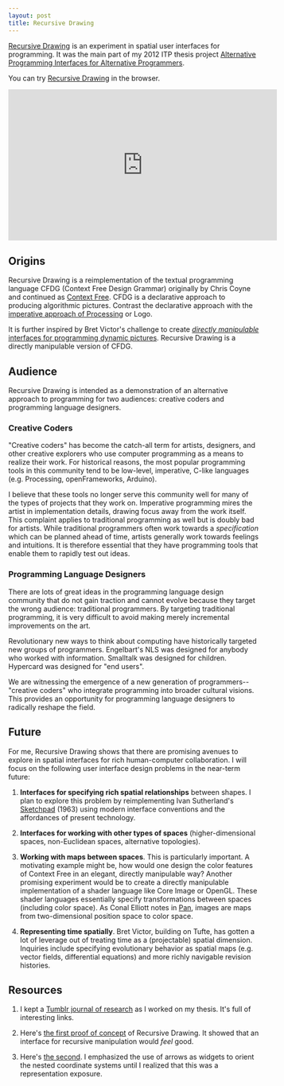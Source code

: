 ```yaml
---
layout: post
title: Recursive Drawing
---
```


[Recursive Drawing](http://recursivedrawing.com/) is an experiment in spatial user interfaces for programming. It was the main part of my 2012 ITP thesis project [Alternative Programming Interfaces for Alternative Programmers](https://vimeo.com/41968528).

You can try [Recursive Drawing](http://recursivedrawing.com/) in the browser.

<iframe src="http://player.vimeo.com/video/41822151?title=0&amp;byline=0&amp;portrait=0" width="540" height="304" frameborder="0" webkitAllowFullScreen mozallowfullscreen allowFullScreen></iframe>

## Origins

Recursive Drawing is a reimplementation of the textual programming language CFDG (Context Free Design Grammar) originally by Chris Coyne and continued as [Context Free](http://www.contextfreeart.org/). CFDG is a declarative approach to producing algorithmic pictures. Contrast the declarative approach with the [imperative approach of Processing](http://processing.org/learning/topics/tree.html) or Logo.

It is further inspired by Bret Victor's challenge to create [*directly manipulable* interfaces for programming dynamic pictures](http://worrydream.com/#!/DynamicPicturesMotivation). Recursive Drawing is a directly manipulable version of CFDG.

## Audience

Recursive Drawing is intended as a demonstration of an alternative approach to programming for two audiences: creative coders and programming language designers.

### Creative Coders

"Creative coders" has become the catch-all term for artists, designers, and other creative explorers who use computer programming as a means to realize their work. For historical reasons, the most popular programming tools in this community tend to be low-level, imperative, C-like languages (e.g. Processing, openFrameworks, Arduino).

I believe that these tools no longer serve this community well for many of the types of projects that they work on. Imperative programming mires the artist in implementation details, drawing focus away from the work itself. This complaint applies to traditional programming as well but is doubly bad for artists. While traditional programmers often work towards a *specification* which can be planned ahead of time, artists generally work towards feelings and intuitions. It is therefore essential that they have programming tools that enable them to rapidly test out ideas.

### Programming Language Designers

There are lots of great ideas in the programming language design community that do not gain traction and cannot evolve because they target the wrong audience: traditional programmers. By targeting traditional programming, it is very difficult to avoid making merely incremental improvements on the art.

Revolutionary new ways to think about computing have historically targeted new groups of programmers. Engelbart's NLS was designed for anybody who worked with information. Smalltalk was designed for children. Hypercard was designed for "end users".

We are witnessing the emergence of a new generation of programmers--"creative coders" who integrate programming into broader cultural visions. This provides an opportunity for programming language designers to radically reshape the field.

## Future

For me, Recursive Drawing shows that there are promising avenues to explore in spatial interfaces for rich human-computer collaboration. I will focus on the following user interface design problems in the near-term future:

1. **Interfaces for specifying rich spatial relationships** between shapes. I plan to explore this problem by reimplementing Ivan Sutherland's [Sketchpad](http://www.cl.cam.ac.uk/techreports/UCAM-CL-TR-574.pdf) (1963) using modern interface conventions and the affordances of present technology.

2. **Interfaces for working with other types of spaces** (higher-dimensional spaces, non-Euclidean spaces, alternative topologies).

3. **Working with maps between spaces**. This is particularly important. A motivating example might be, how would one design the color features of Context Free in an elegant, directly manipulable way? Another promising experiment would be to create a directly manipulable implementation of a shader language like Core Image or OpenGL. These shader languages essentially specify transformations between spaces (including color space). As Conal Elliott notes in [Pan](http://conal.net/Pan/), images are maps from two-dimensional position space to color space.

4. **Representing time spatially**. Bret Victor, building on Tufte, has gotten a lot of leverage out of treating time as a (projectable) spatial dimension. Inquiries include specifying evolutionary behavior as spatial maps (e.g. vector fields, differential equations) and more richly navigable revision histories.

## Resources

1. I kept a [Tumblr journal of research](http://collidingcontexts.tumblr.com/) as I worked on my thesis. It's full of interesting links.

2. Here's [the first proof of concept](http://electronicwhisper.github.com/toys/1/) of Recursive Drawing. It showed that an interface for recursive manipulation would *feel* good.

3. Here's [the second](http://electronicwhisper.github.com/toys/2/). I emphasized the use of arrows as widgets to orient the nested coordinate systems until I realized that this was a representation exposure.
